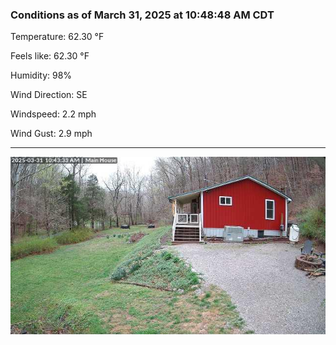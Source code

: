 ### Conditions as of March 31, 2025 at 10:48:48 AM CDT 

Temperature: 62.30 &deg;F

Feels like: 62.30 &deg;F

Humidity: 98%

Wind Direction: SE

Windspeed: 2.2 mph

Wind Gust: 2.9 mph

---

<img src="./images/latest.jpeg"/>

